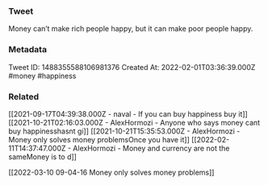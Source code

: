 ### Tweet
Money can’t make rich people happy, but it can make poor people happy.

### Metadata
Tweet ID: 1488355588106981376
Created At: 2022-02-01T03:36:39.000Z
#money
#happiness

### Related
[[2021-09-17T04:39:38.000Z - naval - If you can buy happiness buy it]]
[[2021-10-21T02:16:03.000Z - AlexHormozi - Anyone who says money cant buy happinesshasnt gi]]
[[2021-10-21T15:35:53.000Z - AlexHormozi - Money only solves money problemsOnce you have it]]
[[2022-02-11T14:37:47.000Z - AlexHormozi - Money and currency are not the sameMoney is to d]]

[[2022-03-10 09-04-16 Money only solves money problems]]

